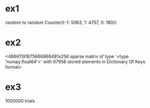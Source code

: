 # ex1
random to random
Counter({-1: 5063, 1: 4757, 0: 180})

# ex2
<48661191875666868481x256 sparse matrix of type '<type 'numpy.float64'>'
        with 97956 stored elements in Dictionary Of Keys format>

# ex3
1000000 trials

